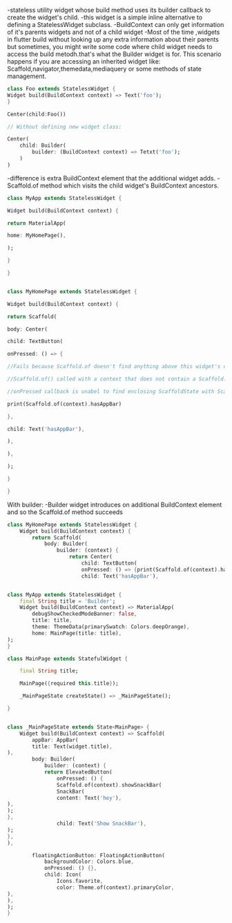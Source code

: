 -stateless utility widget whose build method uses its builder callback to create the widget's child.
-this widget is a simple inline alternative to defining a StatelessWidget subclass.
-BuildContext can only get information of it's parents widgets and not of a child widget
-Most of the time ,widgets in flutter build without looking up any extra information about their parents but sometimes, you might write some code where child widget needs to access the build metodh.that's what the Builder widget is for. This scenario happens if you are accessing an inherited widget like: Scaffold,navigator,themedata,mediaquery or some methods of state management.

```Dart
class Foo extends StatelessWidget {
Widget build(BuildContext context) => Text('foo');
}

Center(child:Foo())

// Without defining new widget class:

Center(
	child: Builder(
		builder: (BuildContext context) => Tetxt('foo');
	)
)
```

-difference is extra BuildContext element that the additional widget adds.
-Scaffold.of method which visits the child widget's BuildContext ancestors.


```Dart
class MyApp extends StatelessWidget {

Widget build(BuildContext context) {

return MaterialApp(

home: MyHomePage(),

);

}

}


class MyHomePage extends StatelessWidget {

Widget build(BuildContext context) {

return Scaffold(

body: Center(

child: TextButton(

onPressed: () => {

//Fails because Scaffold.of doesn't find anything above this widget's context

//Scaffold.of() called with a context that does not contain a Scaffold.

//onPressed callback is unabel to find enclosing ScaffoldState with Scaffold.of

print(Scaffold.of(context).hasAppBar)

},

child: Text('hasAppBar'),

),

),

);

}

}
```

With builder: 
-Builder widget introduces on additional BuildContext element and so the Scaffold.of method succeeds

```Dart
class MyHomePage extends StatelessWidget {
	Widget build(BuildContext context) {
		return Scaffold(
			body: Builder(
				builder: (context) {
					return Center(
						child: TextButton(
						onPressed: () => {print(Scaffold.of(context).hasAppBar)},
						child: Text('hasAppBar'),

```


```Dart

class MyApp extends StatelessWidget {
	final String title = 'Builder';
	Widget build(BuildContext context) => MaterialApp(
		debugShowCheckedModeBanner: false,
		title: title,
		theme: ThemeData(primarySwatch: Colors.deepOrange),
		home: MainPage(title: title),
);
}

class MainPage extends StatefulWidget {

	final String title;

	MainPage({required this.title});

	_MainPageState createState() => _MainPageState();

}


class _MainPageState extends State<MainPage> {
	Widget build(BuildContext context) => Scaffold(
		appBar: AppBar(
		title: Text(widget.title),
),
		body: Builder(
			builder: (context) {
			return ElevatedButton(
				onPressed: () {
				Scaffold.of(context).showSnackBar(
				SnackBar(
				content: Text('hey'),
),
);
},
				child: Text('Show SnackBar'),
);
},
),

		floatingActionButton: FloatingActionButton(
			backgroundColor: Colors.blue,
			onPressed: () {},
			child: Icon(
				Icons.favorite,
				color: Theme.of(context).primaryColor,
),
),
);
}
```